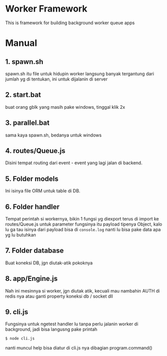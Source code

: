 # Worker Framework
This is framework for building background worker queue apps

# Manual
## 1. spawn.sh
spawn.sh itu file untuk hidupin worker langsung banyak tergantung dari jumlah yg di tentukan,  ini untuk dijalanin di server

## 2. start.bat
buat orang gblk yang masih pake windows, tinggal klik 2x

## 3. parallel.bat
sama kaya spawn.sh, bedanya untuk windows

## 4. routes/Queue.js
Disini tempat routing dari event - event yang lagi jalan di backend.

## 5. Folder models
Ini isinya file ORM untuk table di DB.

## 6. Folder handler
Tempat perintah si workernya, bikin 1 fungsi yg diexport terus di import ke routes/Queue.js
untuk parameter fungsinya itu payload tipenya Object, kalo lu ga tau isinya dari payload bisa di ```console.log``` nanti lu bisa pake data apa yg lu butuhkan

## 7. Folder database
Buat koneksi DB, jgn diutak-atik pokoknya

## 8. app/Engine.js
Nah ini mesinnya si worker, jgn diutak atik, kecuali mau nambahin AUTH di redis nya atau ganti property koneksi db / socket dll

## 9. cli.js
Fungsinya untuk ngetest handler lu tanpa perlu jalanin worker di background, jadi bisa langusng pake printah
```
$ node cli.js
```
nanti muncul help bisa diatur di cli.js nya dibagian program.command()